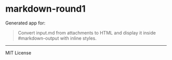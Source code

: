 # markdown-round1

Generated app for:

> Convert input.md from attachments to HTML and display it inside #markdown-output with inline styles.

---
MIT License